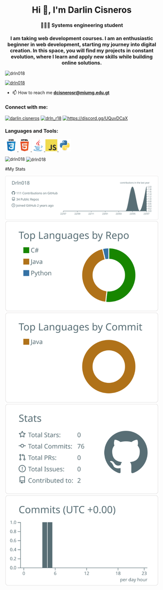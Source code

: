 <h1 align="center">Hi 👋, I'm Darlin Cisneros</h1>
<h3 align="center">👩🏽‍💻 Systems engineering student </h3>
<h3 align="center">
I am taking web development courses. I am an enthusiastic beginner in web development, starting my journey into digital creation. In this space, you will find my projects in constant evolution, where I learn and apply new skills while building online solutions.</h3>

<p align="left"> <img src="https://komarev.com/ghpvc/?username=drln018&label=Profile%20views&color=0e75b6&style=flat" alt="drln018" /> </p>

<p align="left"> <a href="https://github.com/ryo-ma/github-profile-trophy"><img src="https://github-profile-trophy.vercel.app/?username=drln018" alt="drln018" /></a> </p>

- 📫 How to reach me **dcisnerosr@miumg.edu.gt**

<h3 align="left">Connect with me:</h3>
<p align="left">
<a href="https://fb.com/darlin cisneros" target="blank"><img align="center" src="https://raw.githubusercontent.com/rahuldkjain/github-profile-readme-generator/master/src/images/icons/Social/facebook.svg" alt="darlin cisneros" height="30" width="40" /></a>
<a href="https://instagram.com/drln_r18" target="blank"><img align="center" src="https://raw.githubusercontent.com/rahuldkjain/github-profile-readme-generator/master/src/images/icons/Social/instagram.svg" alt="drln_r18" height="30" width="40" /></a>
<a href="https://discord.gg/https://discord.gg/UQuvDCaX" target="blank"><img align="center" src="https://raw.githubusercontent.com/rahuldkjain/github-profile-readme-generator/master/src/images/icons/Social/discord.svg" alt="https://discord.gg/UQuvDCaX" height="30" width="40" /></a>
</p>

<h3 align="left">Languages and Tools:</h3>
<p align="left"> <a href="https://www.w3schools.com/css/" target="_blank" rel="noreferrer"> <img src="https://raw.githubusercontent.com/devicons/devicon/master/icons/css3/css3-original-wordmark.svg" alt="css3" width="40" height="40"/> </a> <a href="https://www.w3.org/html/" target="_blank" rel="noreferrer"> <img src="https://raw.githubusercontent.com/devicons/devicon/master/icons/html5/html5-original-wordmark.svg" alt="html5" width="40" height="40"/> </a> <a href="https://www.java.com" target="_blank" rel="noreferrer"> <img src="https://raw.githubusercontent.com/devicons/devicon/master/icons/java/java-original.svg" alt="java" width="40" height="40"/> </a> <a href="https://developer.mozilla.org/en-US/docs/Web/JavaScript" target="_blank" rel="noreferrer"> <img src="https://raw.githubusercontent.com/devicons/devicon/master/icons/javascript/javascript-original.svg" alt="javascript" width="40" height="40"/> </a> <a href="https://www.python.org" target="_blank" rel="noreferrer"> <img src="https://raw.githubusercontent.com/devicons/devicon/master/icons/python/python-original.svg" alt="python" width="40" height="40"/> </a> </p>

<p><img align="left" src="https://github-readme-stats.vercel.app/api/top-langs?username=drln018&show_icons=true&locale=en&layout=compact" alt="drln018" /></p>

<p>&nbsp;<img align="center" src="https://github-readme-stats.vercel.app/api?username=drln018&show_icons=true&locale=en" alt="drln018" /></p>




#My Stats

[![](https://raw.githubusercontent.com/Drln018/Drln018/master/profile-summary-card-output/default/0-profile-details.svg)](https://github.com/vn7n24fzkq/github-profile-summary-cards)
[![](https://raw.githubusercontent.com/Drln018/Drln018/master/profile-summary-card-output/default/1-repos-per-language.svg)](https://github.com/vn7n24fzkq/github-profile-summary-cards) [![](https://raw.githubusercontent.com/Drln018/Drln018/master/profile-summary-card-output/default/2-most-commit-language.svg)](https://github.com/vn7n24fzkq/github-profile-summary-cards)
[![](https://raw.githubusercontent.com/Drln018/Drln018/master/profile-summary-card-output/default/3-stats.svg)](https://github.com/vn7n24fzkq/github-profile-summary-cards) [![](https://raw.githubusercontent.com/Drln018/Drln018/master/profile-summary-card-output/default/4-productive-time.svg)](https://github.com/vn7n24fzkq/github-profile-summary-cards)



